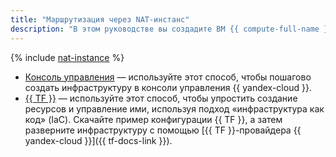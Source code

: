 ```yaml
---
title: "Маршрутизация через NAT-инстанс"
description: "В этом руководстве вы создадите ВМ {{ compute-full-name }} и настроите связь ВМ с интернетом через NAT-инстанс с помощью статической маршрутизации в {{ vpc-full-name }}"
---
```


{% include [nat-instance](../../../_tutorials/routing/nat-instance.md) %}

* [Консоль управления](console.md) — используйте этот способ, чтобы пошагово создать инфраструктуру в консоли управления {{ yandex-cloud }}.
* [{{ TF }}](terraform.md) — используйте этот способ, чтобы упростить создание ресурсов и управление ими, используя подход «инфраструктура как код» (IaC). Скачайте пример конфигурации {{ TF }}, а затем разверните инфраструктуру с помощью [{{ TF }}-провайдера {{ yandex-cloud }}]({{ tf-docs-link }}).